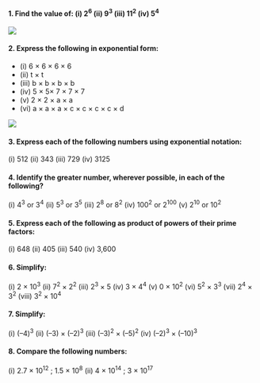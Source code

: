 #### 1. Find the value of: (i) 2<sup>6</sup> (ii) 9<sup>3</sup> (iii) 11<sup>2</sup> (iv) 5<sup>4</sup>
[![](https://img.youtube.com/vi/q44JEMIFLVY/0.jpg)](https://www.youtube.com/watch?v=q44JEMIFLVY)

#### 2. Express the following in exponential form:
* (i) 6 × 6 × 6 × 6 
* (ii) t × t 
* (iii) b × b × b × b
* (iv) 5 × 5× 7 × 7 × 7 
* (v) 2 × 2 × a × a 
* (vi) a × a × a × c × c × c × c × d

[![](https://img.youtube.com/vi/7v6fb1pLHPk/0.jpg)](https://www.youtube.com/watch?v=7v6fb1pLHPk)

#### 3. Express each of the following numbers using exponential notation:
(i) 512 (ii) 343 (iii) 729 (iv) 3125
#### 4. Identify the greater number, wherever possible, in each of the following?
(i) 4<sup>3</sup> or 3<sup>4</sup>
(ii) 5<sup>3</sup> or 3<sup>5</sup>
(iii) 2<sup>8</sup> or 8<sup>2</sup>
(iv) 100<sup>2</sup> or 2<sup>100</sup> 
(v) 2<sup>10</sup> or 10<sup>2</sup>

#### 5. Express each of the following as product of powers of their prime factors:
(i) 648 (ii) 405 (iii) 540 (iv) 3,600

#### 6. Simplify:
(i) 2 × 10<sup>3</sup>
(ii) 7<sup>2</sup> × 2<sup>2</sup>
(iii) 2<sup>3</sup> × 5 
(iv) 3 × 4<sup>4</sup>
(v) 0 × 10<sup>2</sup>
(vi) 5<sup>2</sup> × 3<sup>3</sup>
(vii) 2<sup>4</sup> × 3<sup>2</sup>
(viii) 3<sup>2</sup> × 10<sup>4</sup>
#### 7. Simplify:
(i) (–4)<sup>3</sup>
(ii) (–3) × (–2)<sup>3</sup>
(iii) (–3)<sup>2</sup> × (–5)<sup>2</sup>
(iv) (–2)<sup>3</sup> × (–10)<sup>3</sup>
#### 8. Compare the following numbers:
(i) 2.7 × 10<sup>12</sup> ; 1.5 × 10<sup>8</sup>
(ii) 4 × 10<sup>14</sup> ; 3 × 10<sup>17</sup>
